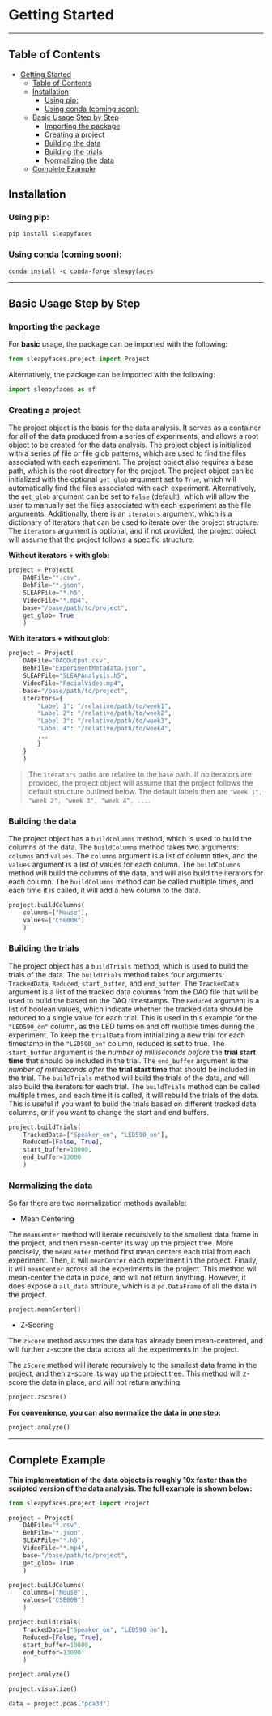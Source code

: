 # Getting Started

----

## Table of Contents

- [Getting Started](#getting-started)
	- [Table of Contents](#table-of-contents)
	- [Installation](#installation)
		- [Using pip:](#using-pip)
		- [Using conda (coming soon):](#using-conda-coming-soon)
	- [Basic Usage Step by Step](#basic-usage-step-by-step)
		- [Importing the package](#importing-the-package)
		- [Creating a project](#creating-a-project)
		- [Building the data](#building-the-data)
		- [Building the trials](#building-the-trials)
		- [Normalizing the data](#normalizing-the-data)
	- [Complete Example](#complete-example)

## Installation

### Using pip:

```console
pip install sleapyfaces
```

### Using conda (coming soon):

```console
conda install -c conda-forge sleapyfaces
```
-----

## Basic Usage Step by Step

### Importing the package

For **basic** usage, the package can be imported with the following:

```python
from sleapyfaces.project import Project
```

Alternatively, the package can be imported with the following:

```python
import sleapyfaces as sf
```

### Creating a project

The project object is the basis for the data analysis. It serves as a container for all of the data produced from a series of experiments, and allows a root object to be created for the data analysis. The project object is initialized with a series of file or file glob patterns, which are used to find the files associated with each experiment. The project object also requires a base path, which is the root directory for the project. The project object can be initialized with the optional `get_glob` argument set to `True`, which will automatically find the files associated with each experiment. Alternatively, the `get_glob` argument can be set to `False` (default), which will allow the user to manually set the files associated with each experiment as the file arguments. Additionally, there is an `iterators` argument, which is a dictionary of iterators that can be used to iterate over the project structure. The `iterators` argument is optional, and if not provided, the project object will assume that the project follows a specific structure.

**Without iterators + with glob:**

```python
project = Project(
    DAQFile="*.csv",
    BehFile="*.json",
    SLEAPFile="*.h5",
    VideoFile="*.mp4",
    base="/base/path/to/project",
    get_glob= True
    )
```

**With iterators + without glob:**

```python
project = Project(
    DAQFile="DAQOutput.csv",
    BehFile="ExperimentMetadata.json",
    SLEAPFile="SLEAPAnalysis.h5",
    VideoFile="FacialVideo.mp4",
    base="/base/path/to/project",
    iterators={
        "Label 1": "/relative/path/to/week1",
        "Label 2": "/relative/path/to/week2",
        "Label 3": "/relative/path/to/week3",
        "Label 4": "/relative/path/to/week4",
        ...
        }
    }
    )
```

> The `iterators` paths are relative to the `base` path. If no iterators are provided, the project object will assume that the project follows the default structure outlined below. The default labels then are `"week 1", "week 2", "week 3", "week 4", ...`.

### Building the data

The project object has a `buildColumns` method, which is used to build the columns of the data. The `buildColumns` method takes two arguments: `columns` and `values`. The `columns` argument is a list of column titles, and the `values` argument is a list of values for each column. The `buildColumns` method will build the columns of the data, and will also build the iterators for each column. The `buildColumns` method can be called multiple times, and each time it is called, it will add a new column to the data.

```python
project.buildColumns(
    columns=["Mouse"],
    values=["CSE008"]
    )
```

### Building the trials

The project object has a `buildTrials` method, which is used to build the trials of the data. The `buildTrials` method takes four arguments: `TrackedData`, `Reduced`, `start_buffer`, and `end_buffer`. The `TrackedData` argument is a list of the tracked data columns from the DAQ file that will be used to build the based on the DAQ timestamps. The `Reduced` argument is a list of boolean values, which indicate whether the tracked data should be reduced to a single value for each trial. This is used in this example for the `"LED590_on"` column, as the LED turns on and off multiple times during the experiment. To keep the `trialData` from intitializing a new trial for each timestamp in the `"LED590_on"` column, reduced is set to true. The `start_buffer` argument is the *number of milliseconds before* the **trial start time** that should be included in the trial. The `end_buffer` argument is the *number of milliseconds after* the **trial start time** that should be included in the trial. The `buildTrials` method will build the trials of the data, and will also build the iterators for each trial. The `buildTrials` method can be called multiple times, and each time it is called, it will rebuild the trials of the data. This is useful if you want to build the trials based on different tracked data columns, or if you want to change the start and end buffers.

```python
project.buildTrials(
    TrackedData=["Speaker_on", "LED590_on"],
    Reduced=[False, True],
    start_buffer=10000,
    end_buffer=13000
    )
```

### Normalizing the data

So far there are two normalization methods available:

- Mean Centering

The `meanCenter` method will iterate recursively to the smallest data frame in the project, and then mean-center its way up the project tree. More precisely, the `meanCenter` method first mean centers each trial from each experiment. Then, it will `meanCenter` each experiment in the project. Finally, it will `meanCenter` across all the experiments in the project. This method will mean-center the data in place, and will not return anything. However, it does expose a `all_data` attribute, which is a `pd.DataFrame` of all the data in the project.

```python
project.meanCenter()
```

- Z-Scoring

The `zScore` method assumes the data has already been mean-centered, and will further z-score the data across all the experiments in the project.

The `zScore` method will iterate recursively to the smallest data frame in the project, and then z-score its way up the project tree. This method will z-score the data in place, and will not return anything.

```python
project.zScore()
```

**For convenience, you can also normalize the data in one step:**

```python
project.analyze()
```

----

## Complete Example

**This implementation of the data objects is roughly 10x faster than the scripted version of the data analysis. The full example is shown below:**

```python
from sleapyfaces.project import Project

project = Project(
    DAQFile="*.csv",
    BehFile="*.json",
    SLEAPFile="*.h5",
    VideoFile="*.mp4",
    base="/base/path/to/project",
    get_glob= True
    )

project.buildColumns(
    columns=["Mouse"],
    values=["CSE008"]
    )

project.buildTrials(
    TrackedData=["Speaker_on", "LED590_on"],
    Reduced=[False, True],
    start_buffer=10000,
    end_buffer=13000
    )

project.analyze()

project.visualize()

data = project.pcas["pca3d"]

```
